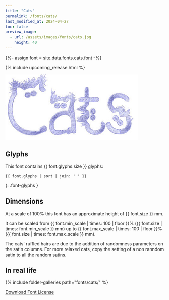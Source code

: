 ```yaml
---
title: "Cats"
permalink: /fonts/cats/
last_modified_at: 2024-04-27
toc: false
preview_image:
  - url: /assets/images/fonts/cats.jpg
    height: 40
---
```

{%- assign font = site.data.fonts.cats.font -%}

{% include upcoming_release.html %} 

![Cats](/assets/images/fonts/cats.jpg)
## Glyphs

This font contains  {{ font.glyphs.size }} glyphs:

```
{{ font.glyphs | sort | join: ' ' }}
```
{: .font-glyphs }

## Dimensions

At a scale of 100% this font has an approximate height of {{ font.size }} mm. 

It can be scaled from {{ font.min_scale | times: 100 | floor }}% ({{ font.size | times: font.min_scale }} mm)
up to {{ font.max_scale | times: 100 | floor }}% ({{ font.size | times: font.max_scale }} mm).

The cats' ruffled hairs are due to the addition of randomness parameters on the satin columns. For more relaxed cats, copy the setting of a non  ranndom satin  to all the random satins.

## In real life
{% include folder-galleries path="fonts/cats/" %}



[Download Font License](https://github.com/inkstitch/inkstitch/tree/main/fonts/cats/LICENSE)

